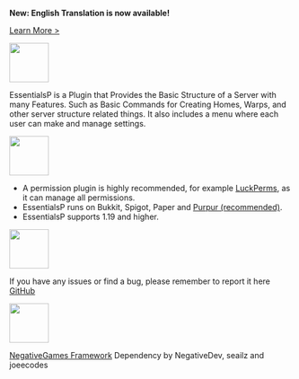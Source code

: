 __**New: English Translation is now available!**__

[Learn More >](https://essentialsp.tk)

<img src="C:\Users\nilsu\OneDrive\Bilder\Banner\About purple.png" height="70px"/>

EssentialsP is a Plugin that Provides the Basic Structure of a Server with many Features. Such as Basic Commands for Creating Homes, Warps, and other server structure related things. It also includes a menu where each user can make and manage settings.

<img src="C:\Users\nilsu\OneDrive\Bilder\Banner\Requirements purple.png" height="70px"/>

- A permission plugin is highly recommended, for example [LuckPerms](https://luckperms.net/), as it can manage all permissions.
- EssentialsP runs on Bukkit, Spigot, Paper and [Purpur (recommended)](https://purpurmc.org/).
- EssentialsP supports 1.19 and higher.

<img src="C:\Users\nilsu\OneDrive\Bilder\Banner\Issue purple.png" height="70px"/>

If you have any issues or find a bug, please remember to report it here [GitHub](https://github.com/0PandaDEV/EssentialsP/issues)

<img src="C:\Users\nilsu\OneDrive\Bilder\Banner\Credits purple.png" height="70px"/>

[NegativeGames Framework](https://github.com/Negative-Games/Framework) Dependency by NegativeDev, seailz and joeecodes
